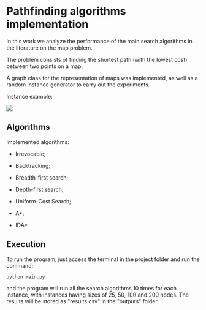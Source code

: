 # Pathfinding algorithms implementation

In this work we analyze the performance of the main search algorithms in the literature on the map problem.

The problem consists of finding the shortest path (with the lowest cost) between two points on a map.

A graph class for the representation of maps was implemented, as well as a random instance generator to carry out the experiments.

Instance example:

<img src="./notebooks/graph_n25.png"/>

## Algorithms

Implemented algorithms:

- Irrevocable;

- Backtracking;

- Breadth-first search;

- Depth-first search;

- Uniform-Cost Search;

- A\*;

- IDA\*

## Execution

To run the program, just access the terminal in the project folder and run the command:

`python main.py`

and the program will run all the search algorithms 10 times for each instance, with instances having sizes of 25, 50, 100 and 200 nodes. The results will be stored as "results.csv" in the "outputs" folder.
